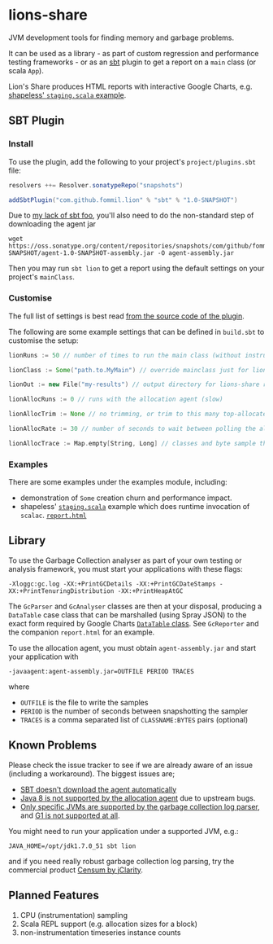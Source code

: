 lions-share
===========

JVM development tools for finding memory and garbage problems.

It can be used as a library - as part of custom regression and performance testing frameworks -
or as an [sbt](https://github.com/sbt/sbt) plugin to get a report on a `main` class (or scala `App`).

Lion's Share produces HTML reports with interactive Google Charts, e.g.
[shapeless' `staging.scala` example](http://fommil.github.io/lions-share/shapeless/report.html).

## SBT Plugin

### Install

To use the plugin, add the following to your project's `project/plugins.sbt` file:

```scala
resolvers ++= Resolver.sonatypeRepo("snapshots")

addSbtPlugin("com.github.fommil.lion" % "sbt" % "1.0-SNAPSHOT")
```

Due to [my lack of sbt foo](https://github.com/fommil/lions-share/issues/8), you'll also need to do the non-standard step of downloading the agent jar

```
wget https://oss.sonatype.org/content/repositories/snapshots/com/github/fommil/lion/agent/1.0-SNAPSHOT/agent-1.0-SNAPSHOT-assembly.jar -O agent-assembly.jar
```


Then you may run `sbt lion` to get a report using the default settings on your
project's `mainClass`.

### Customise

The full list of settings is best read [from the source code of the plugin](https://github.com/fommil/lions-share/blob/master/sbt/src/main/scala/LionPlugin.scala#L15).

The following are some example settings that can be defined in `build.sbt` to customise the setup:

```scala
lionRuns := 50 // number of times to run the main class (without instrumentation)

lionClass := Some("path.to.MyMain") // override mainclass just for lions-share

lionOut := new File("my-results") // output directory for lions-share reports and log files

lionAllocRuns := 0 // runs with the allocation agent (slow)

lionAllocTrim := None // no trimming, or trim to this many top-allocated objects

lionAllocRate := 30 // number of seconds to wait between polling the allocation agent.

lionAllocTrace := Map.empty[String, Long] // classes and byte sample threshold
```

### Examples

There are some examples under the examples module, including:

* demonstration of `Some` creation churn and performance impact.
* shapeless' [`staging.scala`](http://github.com/milessabin/shapeless/blob/master/examples/src/main/scala/shapeless/examples/staging.scala) example which does runtime invocation of `scalac`. [`report.html`](http://fommil.github.io/lions-share/shapeless/report.html)


## Library

To use the Garbage Collection analyser as part of your own testing or analysis framework, you must start your applications with these flags:

```
-Xloggc:gc.log -XX:+PrintGCDetails -XX:+PrintGCDateStamps -XX:+PrintTenuringDistribution -XX:+PrintHeapAtGC
```

The `GcParser` and `GcAnalyser` classes are then at your disposal, producing a `DataTable` case class that can be marshalled (using Spray JSON) to the exact form required by Google Charts [`DataTable` class](https://developers.google.com/chart/interactive/docs/reference#DataTable). See `GcReporter` and the companion `report.html` for an example.

To use the allocation agent, you must obtain `agent-assembly.jar` and start your application with

```
-javaagent:agent-assembly.jar=OUTFILE PERIOD TRACES
```

where

* `OUTFILE` is the file to write the samples
* `PERIOD` is the number of seconds between snapshotting the sampler
* `TRACES` is a comma separated list of `CLASSNAME:BYTES` pairs (optional)


## Known Problems

Please check the issue tracker to see if we are already aware of an issue (including a workaround). The biggest issues are;

* [SBT doesn't download the agent automatically](https://github.com/fommil/lions-share/issues/8)
* [Java 8 is not supported by the allocation agent](https://github.com/fommil/lions-share/issues/7) due to upstream bugs.
* [Only specific JVMs are supported by the garbage collection log parser](https://github.com/fommil/lions-share/blob/master/analysis/src/main/scala/com/github/fommil/lion/gc/parser.scala#L24), and [G1 is not supported at all](https://github.com/fommil/lions-share/issues/13).

You might need to run your application under a supported JVM, e.g.:

```
JAVA_HOME=/opt/jdk1.7.0_51 sbt lion
```

and if you need really robust garbage collection log parsing, try the commercial product [Censum by jClarity](http://www.jclarity.com/censum/).


## Planned Features

1. CPU (instrumentation) sampling
2. Scala REPL support (e.g. allocation sizes for a block)
3. non-instrumentation timeseries instance counts
